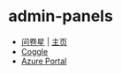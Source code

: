 # admin-panels
* [问卷星](https://www.wjx.cn/wjx/design/designstart.aspx?activity=142844741) | [主页](https://www.wjx.cn/)
* [Coggle](https://coggle.it/diagram/YbXYj7gXoT6Hq6K4/t/my-arg-maybe-clue-logic)
* [Azure Portal](https://portal.azure.com/)